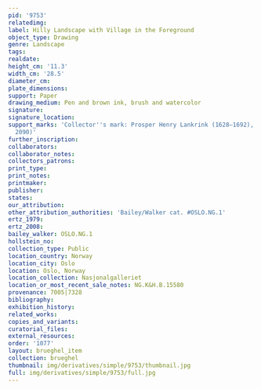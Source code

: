 ```yaml
---
pid: '9753'
relatedimg: 
label: Hilly Landscape with Village in the Foreground
object_type: Drawing
genre: Landscape
tags: 
realdate: 
height_cm: '11.3'
width_cm: '28.5'
diameter_cm: 
plate_dimensions: 
support: Paper
drawing_medium: Pen and brown ink, brush and watercolor
signature: 
signature_location: 
support_marks: 'Collector''s mark: Prosper Henry Lankrink (1628–1692), London (L.
  2090)'
further_inscription: 
collaborators: 
collaborator_notes: 
collectors_patrons: 
print_type: 
print_notes: 
printmaker: 
publisher: 
states: 
our_attribution: 
other_attribution_authorities: 'Bailey/Walker cat. #OSLO.NG.1'
ertz_1979: 
ertz_2008: 
bailey_walker: OSLO.NG.1
hollstein_no: 
collection_type: Public
location_country: Norway
location_city: Oslo
location: Oslo, Norway
location_collection: Nasjonalgalleriet
location_or_most_recent_sale_notes: NG.K&H.B.15580
provenance: 7005|7328
bibliography: 
exhibition_history: 
related_works: 
copies_and_variants: 
curatorial_files: 
external_resources: 
order: '1077'
layout: brueghel_item
collection: brueghel
thumbnail: img/derivatives/simple/9753/thumbnail.jpg
full: img/derivatives/simple/9753/full.jpg
---
```

